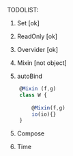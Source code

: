 TODOLIST: 

1.  Set [ok]

2. ReadOnly [ok]

3. Overvider [ok]

4. Mixin [not object]

5. autoBind

```js
    @Mixin (f,g) 
    class W {
        
        @Mixin(f,g)
        io(io){}
    }    
```


5. Compose 

6. Time 
